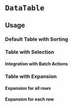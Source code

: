 # `DataTable`

## Usage

### Default Table with Sorting

### Table with Selection

#### Integration with Batch Actions

### Table with Expansion

#### Expansion for all rows

#### Expansion for each row

